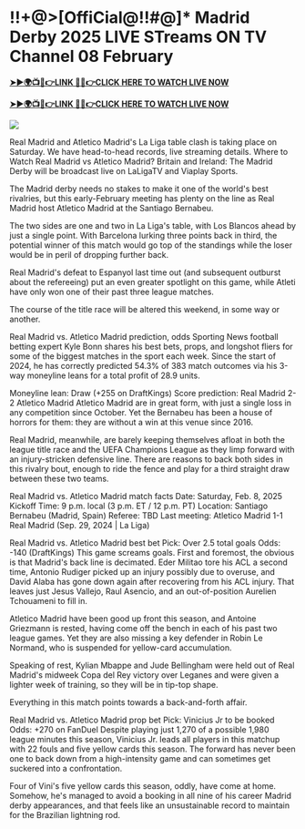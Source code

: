 # !!+@>[OffiCial@!!#@]* Madrid Derby 2025 LIVE STreams ON TV Channel 08 February


**[➤►🌍📺📱👉LINK 🔴✅👉CLICK HERE TO WATCH LIVE NOW](http://ultravibetv.com/soccer-pm-zit/?v=Jr+Git)**

**[➤►🌍📺📱👉LINK 🔴✅👉CLICK HERE TO WATCH LIVE NOW](http://ultravibetv.com/soccer-pm-zit/?v=Jr+Git)**

[![](https://blogger.googleusercontent.com/img/b/R29vZ2xl/AVvXsEgw86QcRTQHa_0UF_R0Ce_BfmEP5mTpVruRVIlWCPMMqp8oWxkzZavuKovDSK7oHt7t7csMbgy3jKUoCHU7kED_YXGoogHBc3NxSi3Jurev7bBa3b51d-V1n3mFx857KlyS0FiziJpcUdJgJFovmDw3IASQPNDjw8eVi3p9JbVffFfUQEfkj3-qYllz/s686/soccer.gif)](http://ultravibetv.com/soccer-pm-zit/?v=Jr+Git)

Real Madrid and Atletico Madrid's La Liga table clash is taking place on Saturday. We have head-to-head records, live streaming details. Where to Watch Real Madrid vs Atletico Madrid? Britain and Ireland: The Madrid Derby will be broadcast live on LaLigaTV and Viaplay Sports.

The Madrid derby needs no stakes to make it one of the world's best rivalries, but this early-February meeting has plenty on the line as Real Madrid host Atletico Madrid at the Santiago Bernabeu.

The two sides are one and two in La Liga's table, with Los Blancos ahead by just a single point. With Barcelona lurking three points back in third, the potential winner of this match would go top of the standings while the loser would be in peril of dropping further back.

Real Madrid's defeat to Espanyol last time out (and subsequent outburst about the refereeing) put an even greater spotlight on this game, while Atleti have only won one of their past three league matches.

The course of the title race will be altered this weekend, in some way or another.

Real Madrid vs. Atletico Madrid prediction, odds
Sporting News football betting expert Kyle Bonn shares his best bets, props, and longshot fliers for some of the biggest matches in the sport each week. Since the start of 2024, he has correctly predicted 54.3% of 383 match outcomes via his 3-way moneyline leans for a total profit of 28.9 units.

Moneyline lean: Draw (+255 on DraftKings)
Score prediction: Real Madrid 2-2 Atletico Madrid
Atletico Madrid are in great form, with just a single loss in any competition since October. Yet the Bernabeu has been a house of horrors for them: they are without a win at this venue since 2016.

Real Madrid, meanwhile, are barely keeping themselves afloat in both the league title race and the UEFA Champions League as they limp forward with an injury-stricken defensive line. There are reasons to back both sides in this rivalry bout, enough to ride the fence and play for a third straight draw between these two teams.

Real Madrid vs. Atletico Madrid match facts
Date: Saturday, Feb. 8, 2025
Kickoff Time: 9 p.m. local (3 p.m. ET / 12 p.m. PT)
Location: Santiago Bernabeu (Madrid, Spain)
Referee: TBD
Last meeting: Atletico Madrid 1-1 Real Madrid (Sep. 29, 2024 | La Liga)

Real Madrid vs. Atletico Madrid best bet
Pick: Over 2.5 total goals
Odds: -140 (DraftKings)
This game screams goals. First and foremost, the obvious is that Madrid's back line is decimated. Eder Militao tore his ACL a second time, Antonio Rudiger picked up an injury possibly due to overuse, and David Alaba has gone down again after recovering from his ACL injury. That leaves just Jesus Vallejo, Raul Asencio, and an out-of-position Aurelien Tchouameni to fill in.

Atletico Madrid have been good up front this season, and Antoine Griezmann is rested, having come off the bench in each of his past two league games. Yet they are also missing a key defender in Robin Le Normand, who is suspended for yellow-card accumulation.

Speaking of rest, Kylian Mbappe and Jude Bellingham were held out of Real Madrid's midweek Copa del Rey victory over Leganes and were given a lighter week of training, so they will be in tip-top shape.

Everything in this match points towards a back-and-forth affair.

Real Madrid vs. Atletico Madrid prop bet
Pick: Vinicius Jr to be booked
Odds: +270 on FanDuel
Despite playing just 1,270 of a possible 1,980 league minutes this season, Vinicius Jr. leads all players in this matchup with 22 fouls and five yellow cards this season. The forward has never been one to back down from a high-intensity game and can sometimes get suckered into a confrontation.

Four of Vini's five yellow cards this season, oddly, have come at home. Somehow, he's managed to avoid a booking in all nine of his career Madrid derby appearances, and that feels like an unsustainable record to maintain for the Brazilian lightning rod.
